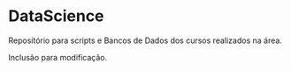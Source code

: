# DataScience

Repositório para scripts e Bancos de Dados dos cursos realizados na área.

Inclusão para modificação.
